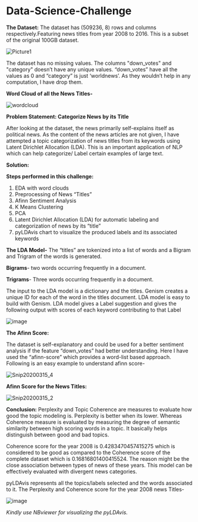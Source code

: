 # Data-Science-Challenge
**The Dataset:**
The dataset has (509236, 8) rows and columns respectively.Featuring news titles from year 2008 to 2016. This is a subset of the original 100GB dataset.

![Picture1](https://user-images.githubusercontent.com/13540908/76710198-b257ab80-66c2-11ea-8592-db64692fbd6d.png)

The dataset has no missing values. 
The columns "down_votes"  and "category" doesn’t have any unique values. “down_votes” have all the values as 0 and “category” is just ‘worldnews’. As they wouldn’t help in any computation, I have drop them.

**Word Cloud of all the News Titles-**

![wordcloud](https://user-images.githubusercontent.com/13540908/76710234-0793bd00-66c3-11ea-8f7a-886b44f4619c.png)


**Problem Statement: Categorize News by its Title**

After looking at the dataset, the news primarily self-explains itself as political news. As the content of the news articles are not given, I have attempted a topic categorization of news titles from its keywords using Latent Dirichlet Allocation (LDA).
This is an important application of NLP which can help categorize/ Label certain examples of large text. 

**Solution:**
 
**Steps performed in this challenge:**

1) EDA with word clouds
2) Preprocessing of News “Titles”
3) Afinn Sentiment Analysis
4) K Means Clustering
5) PCA
6) Latent Dirichlet Allocation (LDA) for automatic labeling and categorization of news by its “title”
7) pyLDAvis chart to visualize the produced labels and its associated keywords

**The LDA Model-**
The “titles” are tokenized into a list of words and a Bigram and Trigram of the words is generated. 


**Bigrams**- two words occurring frequently in a document.

**Trigrams**- Three words occurring frequently in a document.

The input to the LDA model is a dictionary and the titles. Genism creates a unique ID for each of the word in the titles document. LDA model is easy to build with Genism. LDA model gives a Label suggestion and gives the following output with scores of each keyword contributing to that Label

![image](https://user-images.githubusercontent.com/13540908/76710303-a8827800-66c3-11ea-9285-ea8a71aabdf6.png)


**The Afinn Score:**

The dataset is self-explanatory and could be used for a better sentiment analysis if the feature “down_votes” had better understanding. Here I have used the “afinn-score” which provides a word-list based approach. Following is an easy example to understand afinn score-

![Snip20200315_4](https://user-images.githubusercontent.com/13540908/76710233-0793bd00-66c3-11ea-9e82-cbd46183bdf9.png)

**Afinn Score for the News Titles:**

![Snip20200315_2](https://user-images.githubusercontent.com/13540908/76710231-05c9f980-66c3-11ea-8dba-fc0ffdc72b2b.png)


**Conclusion:** 
Perplexity and Topic Coherence are measures to evaluate how good the topic modeling is. Perplexity is better when its lower.
Whereas Coherence measure is evaluated by measuring the degree of semantic similarity between high scoring words in a topic. It basically helps distinguish between good and bad topics. 

Coherence score for the year 2008 is 0.4283470457415275 which is considered to be good as compared to the Coherence score of the complete dataset which is 0.16816801400415524. The reason might be the close association between types of news of these years. This model can be effectively evaluated with divergent news categories. 

pyLDAvis represents all the topics/labels selected and the words associated to it.
The Perplexity and Coherence score for the year 2008 news Titles-

![image](https://user-images.githubusercontent.com/13540908/76710419-a79e1600-66c4-11ea-9bf8-10bdb770ac67.png)

*Kindly use NBviewer for visualizing the pyLDAvis.*

